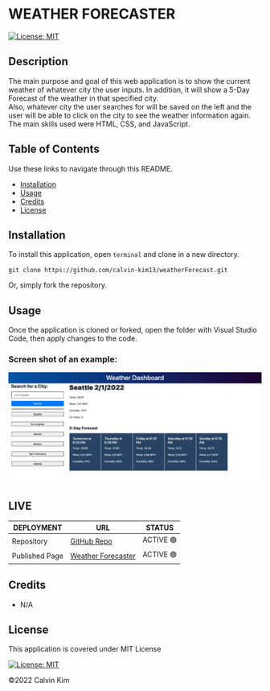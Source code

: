 # WEATHER FORECASTER
[![License: MIT](https://img.shields.io/badge/License-MIT-blue.svg)](https://opensource.org/licenses/MIT)

## Description

The main purpose and goal of this web application is to show the current weather of whatever city the user inputs. In addition, it will show a 5-Day Forecast of the weather in that specified city.  
Also, whatever city the user searches for will be saved on the left and the user will be able to click on the city to see the weather information again. The main skills used were HTML, CSS, and JavaScript.

## Table of Contents

Use these links to navigate through this README.

- [Installation](#installation)
- [Usage](#usage)
- [Credits](#credits)
- [License](#license)

## Installation

To install this application, open `terminal` and clone in a new directory.
 
    git clone https://github.com/calvin-kim13/weatherForecast.git

Or, simply fork the repository.

## Usage

Once the application is cloned or forked, open the folder with Visual Studio Code, then apply changes to the code.

### Screen shot of an example:
![Alt text](assets/img/screenshot.png?raw=true "Optional Title")

## LIVE
| DEPLOYMENT | URL | STATUS |
| ---------- | --- | ------ |
| Repository  | [GitHub Repo](https://github.com/calvin-kim13/weatherForecast) |  ACTIVE 🟢   |
| Published Page | [Weather Forecaster](https://calvin-kim13.github.io/weatherForecast/ ) | ACTIVE 🟢  |

## Credits

- N/A

## License

This application is covered under MIT License    

[![License: MIT](https://img.shields.io/badge/License-MIT-blue.svg)](https://opensource.org/licenses/MIT)

©2022 Calvin Kim